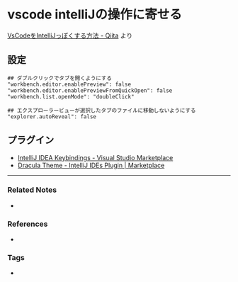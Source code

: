 # vscode intelliJの操作に寄せる
[VsCodeをIntelliJっぽくする方法 - Qiita](https://qiita.com/niso1985/items/615c02ef617be1373f4a) より

## 設定
```
## ダブルクリックでタブを開くようにする
"workbench.editor.enablePreview": false
"workbench.editor.enablePreviewFromQuickOpen": false
"workbench.list.openMode": "doubleClick"

## エクスプローラービューが選択したタブのファイルに移動しないようにする
"explorer.autoReveal": false
```

## プラグイン
- [IntelliJ IDEA Keybindings - Visual Studio Marketplace](https://marketplace.visualstudio.com/items?itemName=k--kato.intellij-idea-keybindings)
- [Dracula Theme - IntelliJ IDEs Plugin | Marketplace](https://plugins.jetbrains.com/plugin/12275-dracula-theme)

----
### Related Notes
- 

### References
- 
### Tags
- 